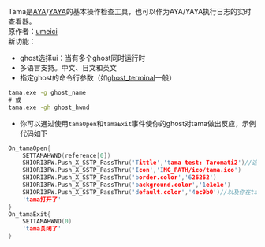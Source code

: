 Tama是[AYA]( http://umeici.onjn.jp/ )/[YAYA]( https://github.com/ponapalt/yaya-shiori )的基本操作检查工具，也可以作为AYA/YAYA执行日志的实时查看器。  
原作者：[umeici](http://umeici.onjn.jp/)  
新功能：  
- ghost选择ui：当有多个ghost同时运行时  
- 多语言支持。中文、日文和英文  
- 指定ghost的命令行参数（如[ghost_terminal](https://github.com/Taromati2/ghost_terminal)一般）  
```bat
tama.exe -g ghost_name
# 或
tama.exe -gh ghost_hwnd
```
- 你可以通过使用`tamaOpen`和`tamaExit`事件使你的ghost对tama做出反应，示例代码如下  
```c
On_tamaOpen{
	SETTAMAHWND(reference[0])
	SHIORI3FW.Push_X_SSTP_PassThru('Tittle','tama test: Taromati2')//这些设置都是可选的
	SHIORI3FW.Push_X_SSTP_PassThru('Icon','IMG_PATH/ico/tama.ico')
	SHIORI3FW.Push_X_SSTP_PassThru('border.color','626262')
	SHIORI3FW.Push_X_SSTP_PassThru('background.color','1e1e1e')
	SHIORI3FW.Push_X_SSTP_PassThru('default.color','4ec9b0')//以及你在tama.txt中可以找到的任何其他设置。
	'tama打开了'
}
On_tamaExit{
	SETTAMAHWND(0)
	'tama关闭了'
}
```

